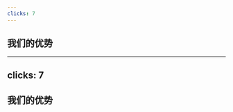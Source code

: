 ```yaml
---
clicks: 7
---
```


## 我们的优势

<advantage />

<!--
服务端 细颗粒度权限管理
服务端 可视化创建国际化词条
服务端 可视化角色菜单绑定
服务端 可视化创建菜单
服务端 可视化角色管理
多种前端布局
多种前端主题
前端国际化

每一个接口都是可以独立拆分的一个模块, 除了国际化模块下存在语言管理服务，其余模块与模块间松耦合，开发者们可以快速地进行二次开发。
-->

---
clicks: 7
---

## 我们的优势

<Stack />

<!--
技术栈方面，我们选择了

Nestjs 作为后端开发框架，Nestjs是一个老牌，社区活跃的IOC后端框架

前端方面我们使用Vue3 + Ts

构建方面，考虑到不同开发者对不同打包工具有不同的喜好，我们不仅支持Vite还支持Webpack, rspack, farme 作为打包工具。

说了这么多，我们接下来将进入演示阶段，为各位演示如何从零开始创建一个TinyPro中后台管理系统
-->

